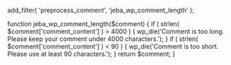 add_filter( 'preprocess_comment', 'jeba_wp_comment_length' );
 
function jeba_wp_comment_length($comment) {
if ( strlen( $comment['comment_content'] ) > 4000 ) {
wp_die('Comment is too long. Please keep your comment under 4000 characters.');
}
if ( strlen( $comment['comment_content'] ) < 90 ) {
wp_die('Comment is too short. Please use at least 90 characters.');
}
return $comment;
}
